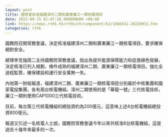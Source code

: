 ```yaml
---
layout: post
title: 國常會核准福建漳州二期和廣東廉江一期核電項目
date: 2022-09-15 01:47:20.000000000 +08:00
link: https://news.rthk.hk/rthk/ch/component/k2/1666831-20220915.htm
categories: rthk
---
```


國務院召開常務會議，決定核准福建漳州二期和廣東廉江一期核電項目，要求確保絕對安全。

總理李克強周二主持國務院常務會議，指出為提升能源保障能力和促進綠色發展，決定核准已列入規劃、條件成熟的福建漳州二期、廣東廉江一期核電項目。強化全過程監管，確保建設和運行安全萬無一失。

內地第一財經報道，福建漳州二期、廣東廉江一期核電項目分別屬於中核集團和國家電投集團，各有兩台核電機組。漳州二期使用的是「華龍一號」三代核電技術，廉江一期則使用CAP1000三代核電技術。

目前，每台第三代核電機組的總投資約為200億元，這意味上述4台核電機組總投資800億元。

報道又引述一名核電人士說，國務院常務會議今年以來共核准8台核電機組，這是過去十幾年來最多的一次。
